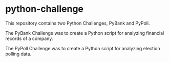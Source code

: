 # python-challenge

This repository contains two Python Challenges, PyBank and PyPoll.

The PyBank Challenge was to create a Python script for analyzing financial records of a company.

The PyPoll Challenge was to create a Python script for analyzing election polling data.
